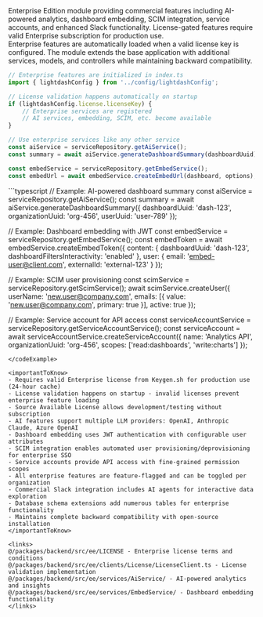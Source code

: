 <summary>
Enterprise Edition module providing commercial features including AI-powered analytics, dashboard embedding, SCIM integration, service accounts, and enhanced Slack functionality. License-gated features require valid Enterprise subscription for production use.
</summary>

<howToUse>
Enterprise features are automatically loaded when a valid license key is configured. The module extends the base application with additional services, models, and controllers while maintaining backward compatibility.

```typescript
// Enterprise features are initialized in index.ts
import { lightdashConfig } from '../config/lightdashConfig';

// License validation happens automatically on startup
if (lightdashConfig.license.licenseKey) {
    // Enterprise services are registered
    // AI services, embedding, SCIM, etc. become available
}

// Use enterprise services like any other service
const aiService = serviceRepository.getAiService();
const summary = await aiService.generateDashboardSummary(dashboardUuid);

const embedService = serviceRepository.getEmbedService();
const embedUrl = await embedService.createEmbedUrl(dashboard, options);
```

</howToUse>

<codeExample>
```typescript
// Example: AI-powered dashboard summary
const aiService = serviceRepository.getAiService();
const summary = await aiService.generateDashboardSummary({
    dashboardUuid: 'dash-123',
    organizationUuid: 'org-456',
    userUuid: 'user-789'
});

// Example: Dashboard embedding with JWT
const embedService = serviceRepository.getEmbedService();
const embedToken = await embedService.createEmbedToken({
content: {
dashboardUuid: 'dash-123',
dashboardFiltersInteractivity: 'enabled'
},
user: {
email: 'embed-user@client.com',
externalId: 'external-123'
}
});

// Example: SCIM user provisioning
const scimService = serviceRepository.getScimService();
await scimService.createUser({
userName: 'new.user@company.com',
emails: [{ value: 'new.user@company.com', primary: true }],
active: true
});

// Example: Service account for API access
const serviceAccountService = serviceRepository.getServiceAccountService();
const serviceAccount = await serviceAccountService.createServiceAccount({
name: 'Analytics API',
organizationUuid: 'org-456',
scopes: ['read:dashboards', 'write:charts']
});

```
</codeExample>

<importantToKnow>
- Requires valid Enterprise license from Keygen.sh for production use (24-hour cache)
- License validation happens on startup - invalid licenses prevent enterprise feature loading
- Source Available License allows development/testing without subscription
- AI features support multiple LLM providers: OpenAI, Anthropic Claude, Azure OpenAI
- Dashboard embedding uses JWT authentication with configurable user attributes
- SCIM integration enables automated user provisioning/deprovisioning for enterprise SSO
- Service accounts provide API access with fine-grained permission scopes
- All enterprise features are feature-flagged and can be toggled per organization
- Commercial Slack integration includes AI agents for interactive data exploration
- Database schema extensions add numerous tables for enterprise functionality
- Maintains complete backward compatibility with open-source installation
</importantToKnow>

<links>
@/packages/backend/src/ee/LICENSE - Enterprise license terms and conditions
@/packages/backend/src/ee/clients/License/LicenseClient.ts - License validation implementation
@/packages/backend/src/ee/services/AiService/ - AI-powered analytics and insights
@/packages/backend/src/ee/services/EmbedService/ - Dashboard embedding functionality
</links>
```
